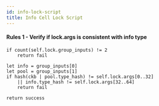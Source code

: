 ```yaml
---
id: info-lock-script
title: Info Cell Lock Script
---
```


#### Rules 1 - Verify if lock.args is consistent with info type

```
if count(self.lock.group_inputs) != 2
    return fail

let info = group_inputs[0]
let pool = group_inputs[1]
if hash(ckb | pool.type_hash) != self.lock.args[0..32]
    || info.type_hash != self.lock.args[32..64]
    return fail

return success
```